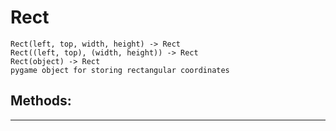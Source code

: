 # Rect 
 ```
 Rect(left, top, width, height) -> Rect
Rect((left, top), (width, height)) -> Rect
Rect(object) -> Rect
pygame object for storing rectangular coordinates 
```
## Methods: 
--- 